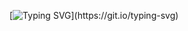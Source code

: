 [![Typing SVG](https://readme-typing-svg.demolab.com?font=Fira+Code&weight=401&size=19&duration=5001&pause=1001&color=15977E&background=00000033&center=true&vCenter=true&width=435&height=51&lines=Hi!+Welcome+to+My+Personal+Repository.;Feel+free+to+give+me+your+feedback...)](https://git.io/typing-svg)

<!--
**n4igme/n4igme** is a ✨ _special_ ✨ repository because its `README.md` (this file) appears on your GitHub profile.

Here are some ideas to get you started:

- 🔭 I’m currently working on ...
- 🌱 I’m currently learning ...
- 👯 I’m looking to collaborate on ...
- 🤔 I’m looking for help with ...
- 💬 Ask me about ...
- 📫 How to reach me: ...
- 😄 Pronouns: ...
- ⚡ Fun fact: ...
-->

